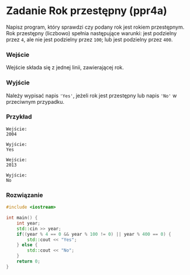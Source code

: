# Zadanie Rok przestępny (ppr4a)

Napisz program, który sprawdzi czy podany rok jest rokiem przestępnym. Rok przestępny (liczbowo) spełnia następujące warunki: jest podzielny przez `4`, ale nie jest podzielny przez `100`; lub jest podzielny przez `400`.

### Wejście

Wejście składa się z jednej linii, zawierającej rok.

### Wyjście

Należy wypisać napis `'Yes'`, jeżeli rok jest przestępny lub napis `'No'` w przeciwnym przypadku.

### Przykład

```
Wejście:
2004

Wyjście: 
Yes
```

```
Wejście:
2013

Wyjście: 
No
```

### Rozwiązanie

```cpp
#include <iostream>

int main() {
    int year;
    std::cin >> year;
    if((year % 4 == 0 && year % 100 != 0) || year % 400 == 0) {
        std::cout << "Yes";
    } else {
        std::cout << "No";
    }
    return 0;
}
```